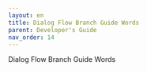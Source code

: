 ```yaml
---
layout: en
title: Dialog Flow Branch Guide Words
parent: Developer's Guide
nav_order: 14
---
```

Dialog Flow Branch Guide Words
